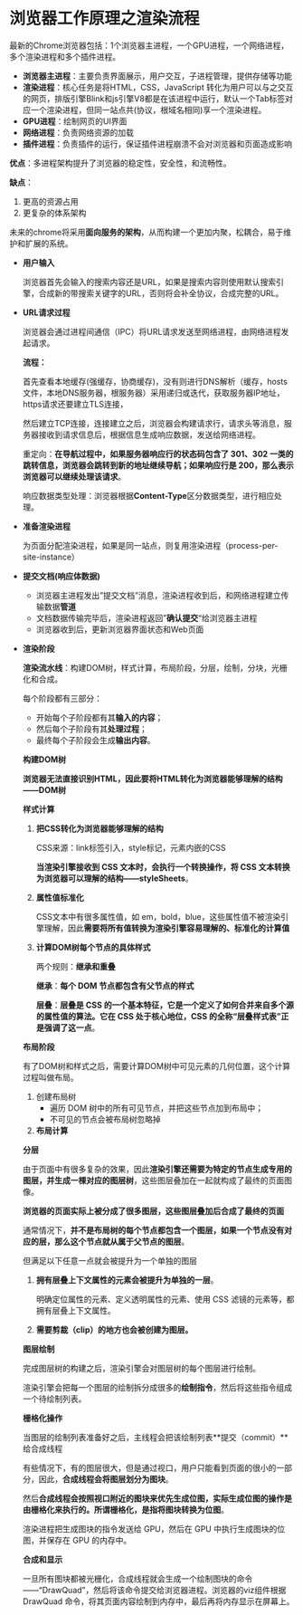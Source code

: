 # 浏览器工作原理之渲染流程

最新的Chrome浏览器包括：1个浏览器主进程，一个GPU进程，一个网络进程，多个渲染进程和多个插件进程。

- **浏览器主进程**：主要负责界面展示，用户交互，子进程管理，提供存储等功能
- **渲染进程**：核心任务是将HTML，CSS，JavaScript 转化为用户可以与之交互的网页，排版引擎Blink和js引擎V8都是在该进程中运行，默认一个Tab标签对应一个渲染进程，但同一站点共(协议，根域名相同)享一个渲染进程。
- **GPU进程**：绘制网页的UI界面
- **网络进程**：负责网络资源的加载
- **插件进程**：负责插件的运行，保证插件进程崩溃不会对浏览器和页面造成影响

**优点**：多进程架构提升了浏览器的稳定性，安全性，和流畅性。

**缺点**：

1. 更高的资源占用
2. 更复杂的体系架构

未来的chrome将采用**面向服务的架构**，从而构建一个更加内聚，松耦合，易于维护和扩展的系统。



- **用户输入**

  浏览器首先会输入的搜索内容还是URL，如果是搜索内容则使用默认搜索引擎，合成新的带搜索关键字的URL，否则将会补全协议，合成完整的URL。

- **URL请求过程**

  浏览器会通过进程间通信（IPC）将URL请求发送至网络进程，由网络进程发起请求。

  **流程：**

   首先查看本地缓存(强缓存，协商缓存)，没有则进行DNS解析（缓存，hosts文件，本地DNS服务器，根服务器）采用递归或迭代，获取服务器IP地址，https请求还要建立TLS连接，

  然后建立TCP连接，连接建立之后，浏览器会构建请求行，请求头等消息，服务器接收到请求信息后，根据信息生成响应数据，发送给网络进程。

  重定向：**在导航过程中，如果服务器响应行的状态码包含了 301、302 一类的跳转信息，浏览器会跳转到新的地址继续导航；如果响应行是 200，那么表示浏览器可以继续处理该请求**。

  响应数据类型处理：浏览器根据**Content-Type**区分数据类型，进行相应处理。

- **准备渲染进程**

  为页面分配渲染进程，如果是同一站点，则复用渲染进程（process-per-site-instance）

- **提交文档(响应体数据)**

  - 浏览器主进程发出”提交文档”消息，渲染进程收到后，和网络进程建立传输数据**管道**
  - 文档数据传输完毕后，渲染进程返回”**确认提交**“给浏览器主进程
  - 浏览器收到后，更新浏览器界面状态和Web页面

- **渲染阶段**

  **渲染流水线**：构建DOM树，样式计算，布局阶段，分层，绘制，分块，光栅化和合成。

  每个阶段都有三部分：

  - 开始每个子阶段都有其**输入的内容**；
  - 然后每个子阶段有其**处理过程**；
  - 最终每个子阶段会生成**输出内容**。

  **构建DOM树**

   **浏览器无法直接识别HTML，因此要将HTML转化为浏览器能够理解的结构——DOM树**

  **样式计算**

  1. **把CSS转化为浏览器能够理解的结构**

     CSS来源：link标签引入，style标记，元素内嵌的CSS

     **当渲染引擎接收到 CSS 文本时，会执行一个转换操作，将 CSS 文本转换为浏览器可以理解的结构——styleSheets**。

  2. **属性值标准化**

     CSS文本中有很多属性值，如 em，bold，blue，这些属性值不被渲染引擎理解，因此**需要将所有值转换为渲染引擎容易理解的、标准化的计算值**

  3. **计算DOM树每个节点的具体样式**

     两个规则：**继承和重叠**

     **继承**：**每个 DOM 节点都包含有父节点的样式**

     **层叠**：**层叠是 CSS 的一个基本特征，它是一个定义了如何合并来自多个源的属性值的算法。它在 CSS 处于核心地位，CSS 的全称“层叠样式表”正是强调了这一点**。

  **布局阶段**

   有了DOM树和样式之后，需要计算DOM树中可见元素的几何位置，这个计算过程叫做布局。

  1. 创建布局树
     - 遍历 DOM 树中的所有可见节点，并把这些节点加到布局中；
     - 不可见的节点会被布局树忽略掉
  2. **布局计算**

  **分层**

   由于页面中有很多复杂的效果，因此**渲染引擎还需要为特定的节点生成专用的图层，并生成一棵对应的图层树**，这些图层叠加在一起就构成了最终的页面图像。

   **浏览器的页面实际上被分成了很多图层，这些图层叠加后合成了最终的页面**

   通常情况下，**并不是布局树的每个节点都包含一个图层，如果一个节点没有对应的层，那么这个节点就从属于父节点的图层**。

  但满足以下任意一点就会被提升为一个单独的图层

  1. **拥有层叠上下文属性的元素会被提升为单独的一层**。

     明确定位属性的元素、定义透明属性的元素、使用 CSS 滤镜的元素等，都拥有层叠上下文属性。

  2. **需要剪裁（clip）的地方也会被创建为图层。**

  **图层绘制**

   完成图层树的构建之后，渲染引擎会对图层树的每个图层进行绘制。

  渲染引擎会把每一个图层的绘制拆分成很多的**绘制指令**，然后将这些指令组成一个待绘制列表。

  **栅格化操作**

   当图层的绘制列表准备好之后，主线程会把该绘制列表**提交（commit）**给合成线程

   有些情况下，有的图层很大，但是通过视口，用户只能看到页面的很小的一部分，因此，**合成线程会将图层划分为图块**。

   然后**合成线程会按照视口附近的图块来优先生成位图，实际生成位图的操作是由栅格化来执行的。所谓栅格化，是指将图块转换为位图**。

   渲染进程把生成图块的指令发送给 GPU，然后在 GPU 中执行生成图块的位图，并保存在 GPU 的内存中。

  **合成和显示**

   一旦所有图块都被光栅化，合成线程就会生成一个绘制图块的命令——“DrawQuad”，然后将该命令提交给浏览器进程。浏览器的viz组件根据 DrawQuad 命令，将其页面内容绘制到内存中，最后再将内存显示在屏幕上。